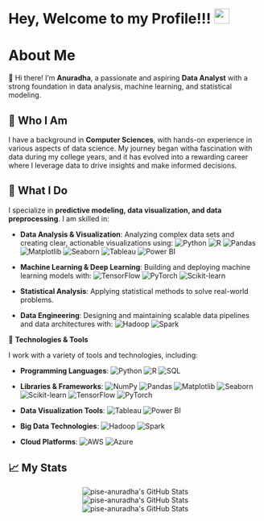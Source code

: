 # Hey, Welcome to my Profile!!! <img src="https://raw.githubusercontent.com/MartinHeinz/MartinHeinz/master/wave.gif" width="30px">

# About Me

👋 Hi there! I’m **Anuradha**, a passionate and aspiring **Data Analyst** with a strong foundation in data analysis, machine learning, and statistical modeling.

## 🧩 Who I Am

I have a background in **Computer Sciences**, with hands-on experience in various aspects of data science. My journey began witha fascination with data during my college years, and it has evolved into a rewarding career where I leverage data to drive insights and make informed decisions.

## 💼 What I Do

I specialize in **predictive modeling, data visualization, and data preprocessing**. I am skilled in:

- **Data Analysis & Visualization**: Analyzing complex data sets and creating clear, actionable visualizations using:
  ![Python](https://img.shields.io/badge/Python-3776AB?style=flat&logo=python&logoColor=white)
  ![R](https://img.shields.io/badge/R-276DC3?style=flat&logo=r&logoColor=white)
  ![Pandas](https://img.shields.io/badge/Pandas-150458?style=flat&logo=pandas&logoColor=white)
  ![Matplotlib](https://img.shields.io/badge/Matplotlib-003B57?style=flat&logo=matplotlib&logoColor=white)
  ![Seaborn](https://img.shields.io/badge/Seaborn-00A3E0?style=flat&logo=seaborn&logoColor=white)
  ![Tableau](https://img.shields.io/badge/Tableau-E97627?style=flat&logo=tableau&logoColor=white)
  ![Power BI](https://img.shields.io/badge/Power_BI-F2C811?style=flat&logo=powerbi&logoColor=black)
  
- **Machine Learning & Deep Learning**: Building and deploying machine learning models with:
  ![TensorFlow](https://img.shields.io/badge/TensorFlow-FF6F00?style=flat&logo=tensorflow&logoColor=white)
  ![PyTorch](https://img.shields.io/badge/PyTorch-EE4C2C?style=flat&logo=pytorch&logoColor=white)
  ![Scikit-learn](https://img.shields.io/badge/Scikit--learn-F7931E?style=flat&logo=scikit-learn&logoColor=white)
  
- **Statistical Analysis**: Applying statistical methods to solve real-world problems.
- **Data Engineering**: Designing and maintaining scalable data pipelines and data architectures with:
  ![Hadoop](https://img.shields.io/badge/Hadoop-66CCFF?style=flat&logo=apachehadoop&logoColor=white)
  ![Spark](https://img.shields.io/badge/Apache_Spark-E25A1C?style=flat&logo=apache-spark&logoColor=white)

<!--🌟 **Projects**

Here are a few projects that showcase my skills and interests:

- **[Flight Arrival Delay Prediction](https://github.com/pise-anuradha/flight-delay-prediction)**: Developed a deep learning model to predict flight delays using TensorFlow and Keras.
- **[Employee Retention Analysis](https://github.com/pise-anuradha/employee-retention-analysis)**: Analyzed employee retention data to predict turnover rates and suggest retention strategies.
- **[Skill Gap Analysis for Training Programs](https://github.com/pise-anuradha/skill-gap-analysis)**: Conducted a skill gap analysis for a finance company to design effective training programs for employees.

Feel free to explore my repositories to see more of my work! -->

🔧 **Technologies & Tools**

I work with a variety of tools and technologies, including:

- **Programming Languages**:
  ![Python](https://img.shields.io/badge/Python-3776AB?style=flat&logo=python&logoColor=white)
  ![R](https://img.shields.io/badge/R-276DC3?style=flat&logo=r&logoColor=white)
  ![SQL](https://img.shields.io/badge/SQL-4479A1?style=flat&logo=sqlite&logoColor=white)

- **Libraries & Frameworks**:
  ![NumPy](https://img.shields.io/badge/NumPy-013243?style=flat&logo=numpy&logoColor=white)
  ![Pandas](https://img.shields.io/badge/Pandas-150458?style=flat&logo=pandas&logoColor=white)
  ![Matplotlib](https://img.shields.io/badge/Matplotlib-003B57?style=flat&logo=matplotlib&logoColor=white)
  ![Seaborn](https://img.shields.io/badge/Seaborn-00A3E0?style=flat&logo=seaborn&logoColor=white)
  ![Scikit-learn](https://img.shields.io/badge/Scikit--learn-F7931E?style=flat&logo=scikit-learn&logoColor=white)
  ![TensorFlow](https://img.shields.io/badge/TensorFlow-FF6F00?style=flat&logo=tensorflow&logoColor=white)
  ![PyTorch](https://img.shields.io/badge/PyTorch-EE4C2C?style=flat&logo=pytorch&logoColor=white)

- **Data Visualization Tools**:
  ![Tableau](https://img.shields.io/badge/Tableau-E97627?style=flat&logo=tableau&logoColor=white)
  ![Power BI](https://img.shields.io/badge/Power_BI-F2C811?style=flat&logo=powerbi&logoColor=black)

- **Big Data Technologies**:
  ![Hadoop](https://img.shields.io/badge/Hadoop-66CCFF?style=flat&logo=apachehadoop&logoColor=white)
  ![Spark](https://img.shields.io/badge/Apache_Spark-E25A1C?style=flat&logo=apache-spark&logoColor=white)

- **Cloud Platforms**:
  ![AWS](https://img.shields.io/badge/AWS-232F3E?style=flat&logo=amazonaws&logoColor=white)
  ![Azure](https://img.shields.io/badge/Azure-0078D4?style=flat&logo=microsoftazure&logoColor=white)


## 📈 My Stats

<div align="center">
  
<img src="https://github-readme-stats.vercel.app/api?username=pise-anuradha&theme=synthwave&show_icons=true&hide_border=false&count_private=true" alt="pise-anuradha's GitHub Stats" />

</div>

<div align="center">
  
<img src="https://github-readme-stats.vercel.app/api/top-langs/?username=pise-anuradha&theme=synthwave&show_icons=true&hide_border=false&layout=compact" alt="pise-anuradha's GitHub Stats" /> 
  
</div>

<div align="center">
  
<img src="https://github-readme-streak-stats.herokuapp.com/?user=pise-anuradha&theme=synthwave&hide_border=false" alt="pise-anuradha's GitHub Stats" />

</div>

